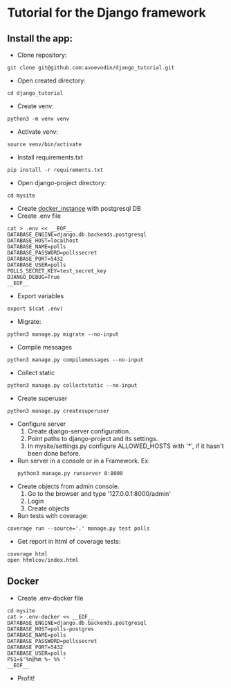 # Tutorial for the Django framework

## Install the app:
* Clone repository:
```shell
git clone git@github.com:avoevodin/django_tutorial.git
```
* Open created directory:
```shell
cd django_tutorial
```
* Create venv:
```shell
python3 -m venv venv
```
* Activate venv:
```shell
source venv/bin/activate
```
* Install requirements.txt
```shell
pip install -r requirements.txt
```
* Open django-project directory:
```shell
cd mysite
```
* Create [docker_instance](DOCKER_TUTORIAL.md) with postgresql DB
* Create .env file
```shell
cat > .env << __EOF__
DATABASE_ENGINE=django.db.backends.postgresql
DATABASE_HOST=localhost
DATABASE_NAME=polls
DATABASE_PASSWORD=pollssecret
DATABASE_PORT=5432
DATABASE_USER=polls
POLLS_SECRET_KEY=test_secret_key
DJANGO_DEBUG=True
__EOF__
```
* Export variables
```shell
export $(cat .env)
```
* Migrate:
```shell
python3 manage.py migrate --no-input
```
* Compile messages
```shell
python3 manage.py compilemessages --no-input
```
* Collect static
```shell
python3 manage.py collectstatic --no-input
```
* Create superuser
```shell
python3 manage.py createsuperuser
```
* Configure server
    1. Create django-server configuration.
    2. Point paths to django-project and its settings.
    3. In mysite/settings.py configure ALLOWED_HOSTS with '*',
        if it hasn't been done before.
* Run server in a console or in a Framework. Ex:
    ```shell
    python3 manage.py runserver 0:8000
    ```
* Create objects from admin console.
    1. Go to the browser and type '127.0.0.1:8000/admin'
    2. Login
    3. Create objects
* Run tests with coverage: 
```shell
coverage run --source='.' manage.py test polls
```
* Get report in html of coverage tests:
```shell
coverage html
open htmlcov/index.html
```
## Docker
* Create .env-docker file
```shell
cd mysite
cat > .env-docker << __EOF__
DATABASE_ENGINE=django.db.backends.postgresql
DATABASE_HOST=polls-postgres
DATABASE_NAME=polls
DATABASE_PASSWORD=pollssecret
DATABASE_PORT=5432
DATABASE_USER=polls
PS1=$'%n@%m %~ %% '
__EOF__
```
* Profit!
